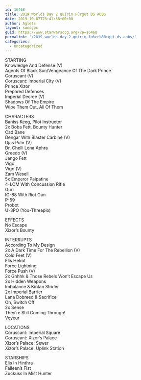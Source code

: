 ```yaml
---
id: 16468
title: 2019 Worlds Day 2 Quirin Fürgut DS AOBS
date: 2019-10-07T23:41:58+00:00
author: Aglets
layout: swccgpc
guid: https://www.starwarsccg.org/?p=16468
permalink: '/2019-worlds-day-2-quirin-fu%cc%88rgut-ds-aobs/'
categories:
  - Uncategorized
---
```

STARTING  
Knowledge And Defense (V)  
Agents Of Black Sun/Vengeance Of The Dark Prince  
Coruscant (V)  
Coruscant: Imperial City (V)  
Prince Xizor  
Prepared Defenses  
Imperial Decree (V)  
Shadows Of The Empire  
Wipe Them Out, All Of Them

CHARACTERS  
Baniss Keeg, Pilot Instructor  
2x Boba Fett, Bounty Hunter  
Cad Bane  
Dengar With Blaster Carbine (V)  
Djas Puhr (V)  
Dr. Chelli Lona Aphra  
Greedo (V)  
Jango Fett  
Vigo  
Vigo (V)  
Zam Wesell  
5x Emperor Palpatine  
4-LOM With Concussion Rifle  
Guri  
IG-88 With Riot Gun  
P-59  
Probot  
U-3PO (Yoo-Threepio)

EFFECTS  
No Escape  
Xizor’s Bounty

INTERRUPTS  
According To My Design  
2x A Dark Time For The Rebellion (V)  
Cold Feet (V)  
Elis Helrot  
Force Lightning  
Force Push (V)  
2x Ghhhk & Those Rebels Won’t Escape Us  
2x Hidden Weapons  
Imbalance & Kintan Strider  
2x Imperial Barrier  
Lana Dobreed & Sacrifice  
Oh, Switch Off  
2x Sense  
They’re Still Coming Through!  
Voyeur

LOCATIONS  
Coruscant: Imperial Square  
Coruscant: Xizor’s Palace  
Xizor’s Palace: Sewer  
Xizor’s Palace: Uplink Station

STARSHIPS  
Elis In Hinthra  
Falleen’s Fist  
Zuckuss In Mist Hunter